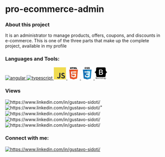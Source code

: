 # pro-ecommerce-admin

<h3>About this project</h3>
It is an administrator to manage products, offers, coupons, and discounts in e-commerce. This is one of the three parts that make up the complete project, available in my profile

<h3 align="left">Languages and Tools:</h3>

<p align="left"> <a href="https://angular.io/tutorial" rel="nofollow"> <img src="https://cdn.jsdelivr.net/gh/devicons/devicon/icons/angularjs/angularjs-original.svg" alt="angular" width="40" height="40"</a> <a href="https://www.typescriptlang.org/docs/handbook/2/everyday-types.html" target="_blank" rel="noreferrer"> <img src="https://www.vectorlogo.zone/logos/typescriptlang/typescriptlang-icon.svg" alt="typescript" width="40" height="40"/> </a> <a href="https://developer.mozilla.org/en-US/docs/Web/JavaScript" target="_blank" rel="noreferrer"> <img src="https://raw.githubusercontent.com/devicons/devicon/master/icons/javascript/javascript-original.svg" alt="javascript" width="40" height="40"/> </a><a href="https://www.w3.org/html/" target="_blank" rel="noreferrer"> <img src="https://raw.githubusercontent.com/devicons/devicon/master/icons/html5/html5-original-wordmark.svg" alt="html5" width="40" height="40"/> </a> <a href="https://www.w3schools.com/css/" target="_blank" rel="noreferrer"> <img src="https://raw.githubusercontent.com/devicons/devicon/master/icons/css3/css3-original-wordmark.svg" alt="css3" width="40" height="40"/> </a> <a href="https://getbootstrap.com" target="_blank" rel="noreferrer"> <img src="https://raw.githubusercontent.com/devicons/devicon/master/icons/bootstrap/bootstrap-plain-wordmark.svg" alt="bootstrap" width="40" height="40"/> </a> 
</p>

<h3>Views</h3>
<img align="center" src="https://res.cloudinary.com/dsnccd8pt/image/upload/v1704659056/Administrador-ecommerce/login_xfersi.png" alt="https://www.linkedin.com/in/gustavo-sidoti/" height="400" width="600" />
<img align="center" src="https://res.cloudinary.com/dsnccd8pt/image/upload/v1704659056/Administrador-ecommerce/gestionUsuarios_gld5ia.png" alt="https://www.linkedin.com/in/gustavo-sidoti/" height="400" width="600" />" 
<img align="center" src="https://res.cloudinary.com/dsnccd8pt/image/upload/v1704659056/Administrador-ecommerce/crear-productos_kyoptt.png" alt="https://www.linkedin.com/in/gustavo-sidoti/" height="400" width="600" />
<img align="center" src="https://res.cloudinary.com/dsnccd8pt/image/upload/v1704659056/Administrador-ecommerce/descuentos_azbcht.png" alt="https://www.linkedin.com/in/gustavo-sidoti/" height="400" width="600" />
<img align="center" src="https://res.cloudinary.com/dsnccd8pt/image/upload/v1704659056/Administrador-ecommerce/cupones_vopno2.png" alt="https://www.linkedin.com/in/gustavo-sidoti/" height="400" width="600" />

<h3 align="left">Connect with me:</h3>
<p align="left">
<a href="https://linkedin.com/in/https://www.linkedin.com/in/gustavo-sidoti/" target="blank"><img align="center" src="https://raw.githubusercontent.com/rahuldkjain/github-profile-readme-generator/master/src/images/icons/Social/linked-in-alt.svg" alt="https://www.linkedin.com/in/gustavo-sidoti/" height="30" width="40" /></a>
</p>
